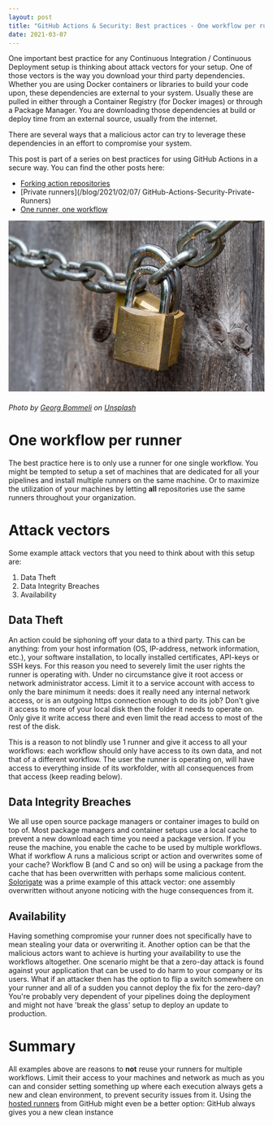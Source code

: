 ```yaml
---
layout: post
title: "GitHub Actions & Security: Best practices - One workflow per runner"
date: 2021-03-07
---
```


One important best practice for any Continuous Integration / Continuous Deployment setup is thinking about attack vectors for your setup. One of those vectors is the way you download your third party dependencies. Whether you are using Docker containers or libraries to build your code upon, these dependencies are external to your system. Usually these are pulled in either through a Container Registry (for Docker images) or through a Package Manager. You are downloading those dependencies at build or deploy time from an external source, usually from the internet. 

There are several ways that a malicious actor can try to leverage these dependencies in an effort to compromise your system.

This post is part of a series on best practices for using GitHub Actions in a secure way. You can find the other posts here:
* [Forking action repositories](/blog/2021/02/06/GitHub-Actions-Forking-Repositories)
* [Private runners](/blog/2021/02/07/
GitHub-Actions-Security-Private-Runners)
* [One runner, one workflow](/blog/2021/03/07/GitHub-Actions-one-workflow-per-runner)

![image of locks on a chain](/images/20210307/georg-bommeli-ybtUqjybcjE-unsplash.jpg)
###### <span>Photo by <a href="https://unsplash.com/@calina?utm_source=unsplash&amp;utm_medium=referral&amp;utm_content=creditCopyText">Georg Bommeli</a> on <a href="https://unsplash.com/?utm_source=unsplash&amp;utm_medium=referral&amp;utm_content=creditCopyText">Unsplash</a></span>

# One workflow per runner
The best practice here is to only use a runner for one single workflow. You might be tempted to setup a set of machines that are dedicated for all your pipelines and install multiple runners on the same machine. Or to maximize the utilization of your machines by letting **all** repositories use the same runners throughout your organization.

# Attack vectors
Some example attack vectors that you need to think about with this setup are:

1. Data Theft
2. Data Integrity Breaches
3. Availability

## Data Theft
An action could be siphoning off your data to a third party. This can be anything: from your host information (OS, IP-address, network information, etc.), your software installation, to locally installed certificates, API-keys or SSH keys. For this reason you need to severely limit the user rights the runner is operating with. Under no circumstance give it root access or network administrator access. Limit it to a service account with access to only the bare minimum it needs: does it really need any internal network access, or is an outgoing https connection enough to do its job? Don't give it access to more of your local disk then the folder it needs to operate on. Only give it write access there and even limit the read access to most of the rest of the disk. 

This is a reason to not blindly use 1 runner and give it access to all your workflows: each workflow should only have access to its own data, and not that of a different workflow. The user the runner is operating on, will have access to everything inside of its workfolder, with all consequences from that access (keep reading below).

## Data Integrity Breaches
We all use open source package managers or container images to build on top of. Most package managers and container setups use a local cache to prevent a new download each time you need a package version. If you reuse the machine, you enable the cache to be used by multiple workflows. What if workflow A runs a malicious script or action and overwrites some of your cache? Workflow B (and C and so on) will be using a package from the cache that has been overwritten with perhaps some malicious content. [Solorigate](http://xpir.it/Solorigate) was a prime example of this attack vector: one assembly overwritten without anyone noticing with the huge consequences from it.

## Availability
Having something compromise your runner does not specifically have to mean stealing your data or overwriting it. Another option can be that the malicious actors want to achieve is hurting your availability to use the workflows altogether. One scenario might be that a zero-day attack is found against your application that can be used to do harm to your company or its users. What if an attacker then has the option to flip a switch somewhere on your runner and all of a sudden you cannot deploy the fix for the zero-day? You're probably very dependent of your pipelines doing the deployment and might not have 'break the glass' setup to deploy an update to production. 

# Summary
All examples above are reasons to **not** reuse your runners for multiple workflows. Limit their access to your machines and network as much as you can and consider setting something up where each execution always gets a new and clean environment, to prevent security issues from it. Using the [hosted runners](https://docs.github.com/en/actions/using-github-hosted-runners/about-github-hosted-runners) from GitHub might even be a better option: GitHub always gives you a new clean instance
